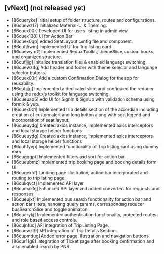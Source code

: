 ## [vNext] (not released yet)

-   [86cueryke] Initial setup of folder structure, routes and configurations.
-   [86cuewz17] Initialized Material-UI & Theming.
-   [86cuex00r] Developed UI for users listing in admin view
-   [86cuex138] UI for Action Bar
-   [86cuex0qp] Added SeatLayout config file and component.
-   [86cufj5wm] Implemented UI for Trip listing card.
-   [86cuewym2] Implemented Redux Toolkit, themeSlice, custom hooks, and organized structure.
-   [86cufjjjg] Initialize translation files & enabled language switching.
-   [86cuewz4g] Add header and footer with theme selector and language selector buttons.
-   [86cuex03r] Add a custom Confirmation Dialog for the app for reusability.
-   [86cufjjjg] Implemented a dedicated slice and configured the reducer using the reduxjs toolkit for language switching.
-   [86cueuap5] Add UI for SignIn & SignUp with validation schema using formik & yup.
-   [86cuex0z1] Implemented trip details section of the accordian including creation of custom alert and long button along with seat legend and incorporation of seat layout.
-   [86cueuydg] Created axios instance, implemented axios interceptors and local storage helper functions
-   [86cueuydg] Created axios instance, implemented axios interceptors and local storage helper functions
-   [86cuhfyvp] Implemented functionality of Trip listing card using dummy data
-   [86cugqgpt] Implemented filters and sort for action bar
-   [86cueubmz] Implemented trip booking page and booking details form UI
-   [86cugexhf] Landing page illustration, action bar incorporated and routing to trip listing page.
-   [86cukqvct] Implemented API layer
-   [86cumak5j] Enhanced API layer and added converters for requests and responses
-   [86cueujxt] Implemented bus search functionality for action bar and action bar filters, handling query params, corresponding reducer busSearchSlice and toggle animation
-   [86cuerykj] Implemented authentication functionality, protected routes and role based access controls.
-   [86cujnfuc] API integration of Trip Listing Page.
-   [86cuewzt9] API integration of Trip Details Section.
-   [86cupmdug] Added error page, illustration and navigation buttons
-   [86cur11g8] Integration of Ticket page after booking confirmation and also enabled search by PNR.